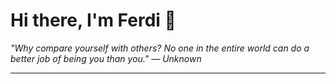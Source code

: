 <h1>Hi there, I'm Ferdi 👋</h1>

<p><em>
  "Why compare yourself with others? No one in the entire world can do a better job of being you than you." — Unknown
</em></p>

---
